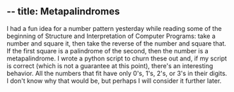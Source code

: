 --
title: Metapalindromes
--

I had a fun idea for a number pattern yesterday while reading some of the beginning of Structure and Interpretation of Computer Programs: take a number and square it, then take the reverse of the number and square that.  If the first square is a palindrome of the second, then the number is a metapalindrome. I wrote a python script to churn these out and, if my script is correct (which is not a guarantee at this point), there's an interesting behavior.  All the numbers that fit have only 0's, 1's, 2's, or 3's in their digits.  I don't know why that would be, but perhaps I will consider it further later.